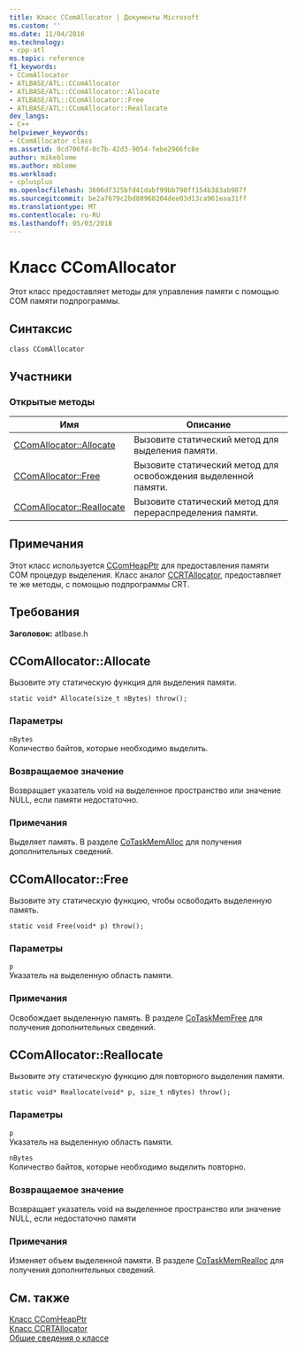 ```yaml
---
title: Класс CComAllocator | Документы Microsoft
ms.custom: ''
ms.date: 11/04/2016
ms.technology:
- cpp-atl
ms.topic: reference
f1_keywords:
- CComAllocator
- ATLBASE/ATL::CComAllocator
- ATLBASE/ATL::CComAllocator::Allocate
- ATLBASE/ATL::CComAllocator::Free
- ATLBASE/ATL::CComAllocator::Reallocate
dev_langs:
- C++
helpviewer_keywords:
- CComAllocator class
ms.assetid: 0cd706fd-0c7b-42d3-9054-febe2966fc8e
author: mikeblome
ms.author: mblome
ms.workload:
- cplusplus
ms.openlocfilehash: 3606df325bfd41dabf99bb790ff154b383ab987f
ms.sourcegitcommit: be2a7679c2bd80968204dee03d13ca961eaa31ff
ms.translationtype: MT
ms.contentlocale: ru-RU
ms.lasthandoff: 05/03/2018
---
```

# <a name="ccomallocator-class"></a>Класс CComAllocator
Этот класс предоставляет методы для управления памяти с помощью COM памяти подпрограммы.  
  
## <a name="syntax"></a>Синтаксис  
  
```
class CComAllocator
```  
  
## <a name="members"></a>Участники  
  
### <a name="public-methods"></a>Открытые методы  
  
|Имя|Описание|  
|----------|-----------------|  
|[CComAllocator::Allocate](#allocate)|Вызовите статический метод для выделения памяти.|  
|[CComAllocator::Free](#free)|Вызовите статический метод для освобождения выделенной памяти.|  
|[CComAllocator::Reallocate](#reallocate)|Вызовите статический метод для перераспределения памяти.|  
  
## <a name="remarks"></a>Примечания  
 Этот класс используется [CComHeapPtr](../../atl/reference/ccomheapptr-class.md) для предоставления памяти COM процедур выделения. Класс аналог [CCRTAllocator](../../atl/reference/ccrtallocator-class.md), предоставляет те же методы, с помощью подпрограммы CRT.  
  
## <a name="requirements"></a>Требования  
 **Заголовок:** atlbase.h  
  
##  <a name="allocate"></a>  CComAllocator::Allocate  
 Вызовите эту статическую функция для выделения памяти.  
  
```
static void* Allocate(size_t nBytes) throw();
```  
  
### <a name="parameters"></a>Параметры  
 `nBytes`  
 Количество байтов, которые необходимо выделить.  
  
### <a name="return-value"></a>Возвращаемое значение  
 Возвращает указатель void на выделенное пространство или значение NULL, если памяти недостаточно.  
  
### <a name="remarks"></a>Примечания  
 Выделяет память. В разделе [CoTaskMemAlloc](http://msdn.microsoft.com/library/windows/desktop/ms692727) для получения дополнительных сведений.  
  
##  <a name="free"></a>  CComAllocator::Free  
 Вызовите эту статическую функцию, чтобы освободить выделенную память.  
  
```
static void Free(void* p) throw();
```  
  
### <a name="parameters"></a>Параметры  
 `p`  
 Указатель на выделенную область памяти.  
  
### <a name="remarks"></a>Примечания  
 Освобождает выделенную память. В разделе [CoTaskMemFree](http://msdn.microsoft.com/library/windows/desktop/ms680722) для получения дополнительных сведений.  
  
##  <a name="reallocate"></a>  CComAllocator::Reallocate  
 Вызовите эту статическую функцию для повторного выделения памяти.  
  
```
static void* Reallocate(void* p, size_t nBytes) throw();
```  
  
### <a name="parameters"></a>Параметры  
 `p`  
 Указатель на выделенную область памяти.  
  
 `nBytes`  
 Количество байтов, которые необходимо выделить повторно.  
  
### <a name="return-value"></a>Возвращаемое значение  
 Возвращает указатель void на выделенное пространство или значение NULL, если недостаточно памяти  
  
### <a name="remarks"></a>Примечания  
 Изменяет объем выделенной памяти. В разделе [CoTaskMemRealloc](http://msdn.microsoft.com/library/windows/desktop/ms687280) для получения дополнительных сведений.  
  
## <a name="see-also"></a>См. также  
 [Класс CComHeapPtr](../../atl/reference/ccomheapptr-class.md)   
 [Класс CCRTAllocator](../../atl/reference/ccrtallocator-class.md)   
 [Общие сведения о классе](../../atl/atl-class-overview.md)
